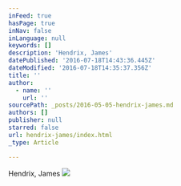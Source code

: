 ```yaml
---
inFeed: true
hasPage: true
inNav: false
inLanguage: null
keywords: []
description: 'Hendrix, James'
datePublished: '2016-07-18T14:43:36.445Z'
dateModified: '2016-07-18T14:35:37.356Z'
title: ''
author:
  - name: ''
    url: ''
sourcePath: _posts/2016-05-05-hendrix-james.md
authors: []
publisher: null
starred: false
url: hendrix-james/index.html
_type: Article

---
```

Hendrix, James
![](https://s3-us-west-2.amazonaws.com/the-grid-img/p/ef77cf616647aebbf40afd8dd64447ae7d2179a4.jpg)